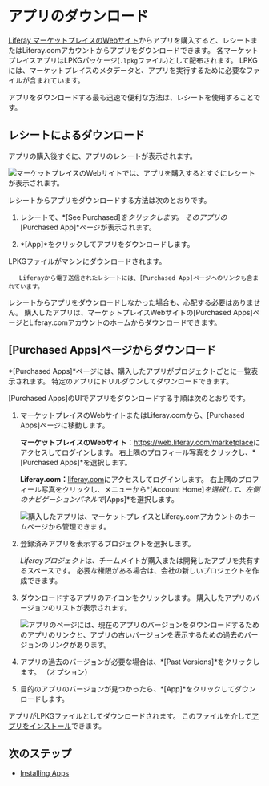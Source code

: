 # アプリのダウンロード

[Liferay マーケットプレイスのWebサイト](https://web.liferay.com/marketplace)からアプリを購入すると、レシートまたはLiferay.comアカウントからアプリをダウンロードできます。 各マーケットプレイスアプリはLPKGパッケージ(`.lpkg`ファイル)として配布されます。 LPKGには、マーケットプレイスのメタデータと、アプリを実行するために必要なファイルが含まれています。

アプリをダウンロードする最も迅速で便利な方法は、レシートを使用することです。

## レシートによるダウンロード

アプリの購入後すぐに、アプリのレシートが表示されます。

![マーケットプレイスのWebサイトでは、アプリを購入するとすぐにレシートが表示されます。](./downloading-apps/images/01.png)

レシートからアプリをダウンロードする方法は次のとおりです。

1.  レシートで、*[See Purchased]*をクリックします。 そのアプリの*[Purchased App]*ページが表示されます。

2.  *[App]*をクリックしてアプリをダウンロードします。

LPKGファイルがマシンにダウンロードされます。

``` note::
   Liferayから電子送信されたレシートには、[Purchased App]ページへのリンクも含まれています。
```

レシートからアプリをダウンロードしなかった場合も、心配する必要はありません。 購入したアプリは、マーケットプレイスWebサイトの[Purchased Apps]ページとLiferay.comアカウントのホームからダウンロードできます。

## [Purchased Apps]ページからダウンロード

*[Purchased Apps]*ページには、購入したアプリがプロジェクトごとに一覧表示されます。 特定のアプリにドリルダウンしてダウンロードできます。

[Purchased Apps]のUIでアプリをダウンロードする手順は次のとおりです。

1.  マーケットプレイスのWebサイトまたはLiferay.comから、[Purchased Apps]ページに移動します。

    **マーケットプレイスのWebサイト**：<https://web.liferay.com/marketplace>にアクセスしてログインします。 右上隅のプロフィール写真をクリックし、*[Purchased Apps]*を選択します。

    **Liferay.com：**[liferay.com](https://www.liferay.com)にアクセスしてログインします。 右上隅のプロフィール写真をクリックし、メニューから*[Account Home]*を選択して、左側のナビゲーションパネルで*[Apps]*を選択します。

    ![購入したアプリは、マーケットプレイスとLiferay.comアカウントのホームページから管理できます。](./downloading-apps/images/02.png)

2.  登録済みアプリを表示するプロジェクトを選択します。

    *Liferayプロジェクト*は、チームメイトが購入または開発したアプリを共有するスペースです。 必要な権限がある場合は、会社の新しいプロジェクトを作成できます。

3.  ダウンロードするアプリのアイコンをクリックします。 購入したアプリのバージョンのリストが表示されます。

    ![アプリのページには、現在のアプリのバージョンをダウンロードするためのアプリのリンクと、アプリの古いバージョンを表示するための過去のバージョンのリンクがあります。](./downloading-apps/images/03.png)

4.  アプリの過去のバージョンが必要な場合は、*[Past Versions]*をクリックします。 （オプション）

5.  目的のアプリのバージョンが見つかったら、*[App]*をクリックしてダウンロードします。

アプリがLPKGファイルとしてダウンロードされます。 このファイルを介して[アプリをインストール](./installing-apps.md)できます。

## 次のステップ

  - [Installing Apps](./installing-apps.md)

